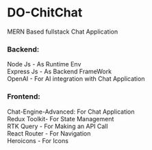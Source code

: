# DO-ChitChat
MERN Based fullstack Chat Application

<h3> Backend: </h3>

Node Js - As Runtime Env <br>
Express Js - As Backend FrameWork <br>
OpenAI - For AI integration with Chat Application <br>

<h3> Frontend: </h3>

Chat-Engine-Advanced: For Chat Application <br>
Redux Toolkit- For State Management <br>
RTK Query - For Making an API Call <br> React Router - For Navigation <br>
Heroicons - For Icons <br>
<br>

